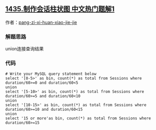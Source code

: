 ## [1435.制作会话柱状图 中文热门题解1](https://leetcode.cn/problems/create-a-session-bar-chart/solutions/100000/unionlian-jie-cha-xun-jie-guo-by-pang-zi-xi-huan-x)

作者：[pang-zi-xi-huan-xiao-jie-jie](https://leetcode.cn/u/pang-zi-xi-huan-xiao-jie-jie)
### 解题思路
union连接查询结果

### 代码

```mysql
# Write your MySQL query statement below
select '[0-5>' as bin, count(*) as total from Sessions where duration/60>=0 and duration/60<5
union
select '[5-10>' as bin, count(*) as total from Sessions where duration/60>=5 and duration/60<10
union
select '[10-15>' as bin, count(*) as total from Sessions where duration/60>=10 and duration/60<15
union
select '15 or more'as bin, count(*) as total from Sessions where duration/60>=15
```